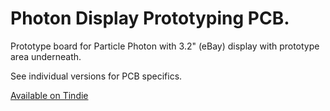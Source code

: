 Photon Display Prototyping PCB.
================================

Prototype board for Particle Photon with 3.2" (eBay) display with prototype area underneath.

See individual versions for PCB specifics.

[Available on Tindie](https://www.tindie.com/products/ThingySticks/display-stick-for-a-28-display-and-photon/)